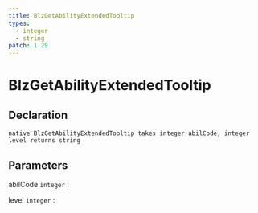 ```yaml
---
title: BlzGetAbilityExtendedTooltip
types:
  - integer
  - string
patch: 1.29
---
```


# BlzGetAbilityExtendedTooltip

## Declaration

```jass
native BlzGetAbilityExtendedTooltip takes integer abilCode, integer level returns string
```

## Parameters
abilCode `integer`
: 

level `integer`
: 

